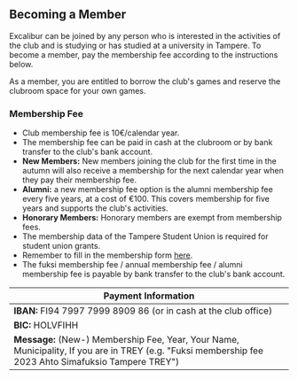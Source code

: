 ## Becoming a Member
Excalibur can be joined by any person who is interested in the activities of the club and is studying or has studied at a university in Tampere. To become a member, pay the membership fee according to the instructions below.

As a member, you are entitled to borrow the club's games and reserve the clubroom space for your own games.

### Membership Fee
- Club membership fee is 10€/calendar year.
- The membership fee can be paid in cash at the clubroom or by bank transfer to the club's bank account.
- **New Members:** New members joining the club for the first time in the autumn will also receive a membership for the next calendar year when they pay their membership fee.
- **Alumni:** a new membership fee option is the alumni membership fee every five years, at a cost of €100. This covers membership for five years and supports the club's activities.
- **Honorary Members:** Honorary members are exempt from membership fees.
- The membership data of the Tampere Student Union is required for student union grants.
- Remember to fill in the membership form [here]([https://forms.gle/QTx89R3ZVzh1BBay5](https://forms.gle/yiP7HW7Uw97DxDM57)).
- The fuksi membership fee / annual membership fee / alumni membership fee is payable by bank transfer to the club's bank account.

| Payment Information |
| ------------------ |
| **IBAN:** FI94 7997 7999 8909 86 (or in cash at the club office)|
| **BIC:** HOLVFIHH |
| **Message:** (New-) Membership Fee, Year, Your Name, Municipality, If you are in TREY (e.g. "Fuksi membership fee 2023 Ahto Simafuksio Tampere TREY")|

